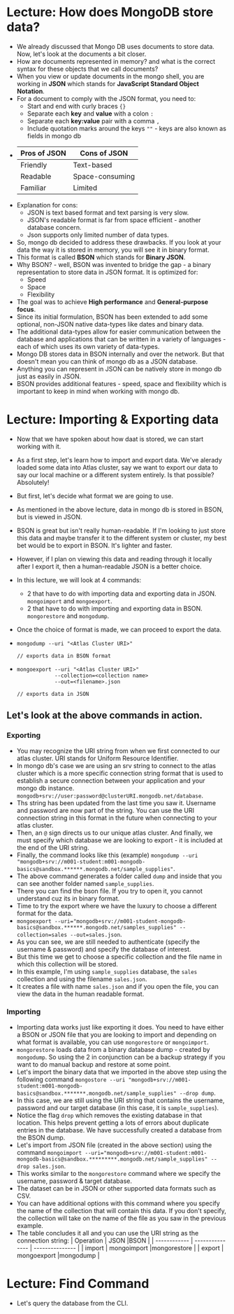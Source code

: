 # Lecture: How does MongoDB store data?

-   We already discussed that Mongo DB uses documents to store data. Now, let's look at the documents a bit closer.
-   How are documents represented in memory? and what is the correct syntax for these objects that we call documents?
-   When you view or update documents in the mongo shell, you are working in **JSON** which stands for **JavaScript Standard Object Notation**.
-   For a document to comply with the JSON format, you need to:
    -   Start and end with curly braces `{}`
    -   Separate each **key** and **value** with a colon `:`
    -   Separate each **key:value** pair with a comma `,`
    -   Include quotation marks around the keys `""` - keys are also known as fields in mongo db
-   | Pros of JSON | Cons of JSON    |
    | ------------ | --------------- |
    | Friendly     | Text-based      |
    | Readable     | Space-consuming |
    | Familiar     | Limited         |
-   Explanation for cons:
    -   JSON is text based format and text parsing is very slow.
    -   JSON's readable format is far from space efficient - another database concern.
    -   Json supports only limited number of data types.
-   So, mongo db decided to address these drawbacks. If you look at your data the way it is stored in memory, you will see it in binary format.
-   This format is called **BSON** which stands for **Binary JSON**.
-   Why BSON? - well, BSON was invented to bridge the gap - a binary representation to store data in JSON format. It is optimized for:
    -   Speed
    -   Space
    -   Flexibility
-   The goal was to achieve **High performance** and **General-purpose focus**.
-   Since its initial formulation, BSON has been extended to add some optional, non-JSON native data-types like dates and binary data.
-   The additional data-types allow for easier communication between the database and applications that can be written in a variety of languages - each of which uses its own variety of data-types.
-   Mongo DB stores data in BSON internally and over the network. But that doesn't mean you can think of mongo db as a JSON database.
-   Anything you can represent in JSON can be natively store in mongo db just as easily in JSON.
-   BSON provides additional features - speed, space and flexibility which is important to keep in mind when working with mongo db.

# Lecture: Importing & Exporting data

-   Now that we have spoken about how daat is stored, we can start working with it.
-   As a first step, let's learn how to import and export data. We've alerady loaded some data into Atlas cluster, say we want to export our data to say our local machine or a different system entirely. Is that possible? Absolutely!
-   But first, let's decide what format we are going to use.
-   As mentioned in the above lecture, data in mongo db is stored in BSON, but is viewed in JSON.
-   BSON is great but isn't really human-readable. If I'm looking to just store this data and maybe transfer it to the different system or cluster, my best bet would be to export in BSON. It's lighter and faster.
-   However, if I plan on viewing this data and reading through it locally after I export it, then a human-readable JSON is a better choice.
-   In this lecture, we will look at 4 commands:
    -   2 that have to do with importing data and exporting data in JSON. `mongoimport` and `mongoexport`.
    -   2 that have to do with importing and exporting data in BSON. `mongorestore` and `mongodump`.
-   Once the choice of format is made, we can proceed to export the data.
-   ```
    mongodump --uri "<Atlas Cluster URI>"

    // exports data in BSON format
    ```

-   ```
    mongoexport --uri "<Atlas Cluster URI>"
                --collection=<collection name>
                --out=<filename>.json

    // exports data in JSON
    ```

## Let's look at the above commands in action.

### Exporting

-   You may recognize the URI string from when we first connected to our atlas cluster. URI stands for Uniform Resource Identifier.
-   In mongo db's case we are using an srv string to connect to the atlas cluster which is a more specific connection string format that is used to establish a secure connection between your application and your mongo db instance. `mongodb+srv://user:password@clusterURI.mongodb.net/database`.
-   Ths string has been updated from the last time you saw it. Username and password are now part of the string. You can use the URI connection string in this format in the future when connecting to your atlas cluster.
-   Then, an `@` sign directs us to our unique atlas cluster. And finally, we must specify which database we are looking to export - it is included at the end of the URI string.
-   Finally, the command looks like this (example) `mongodump --uri "mongodb+srv://m001-student:m001-mongodb-basics@sandbox.******.mongodb.net/sample_supplies"`.
-   The above command generates a folder called `dump` and inside that you can see another folder named `sample_supplies`.
-   There you can find the bson file. If you try to open it, you cannot understand cuz its in binary format.
-   Time to try the export where we have the luxury to choose a different format for the data.
-   `mongoexport --uri="mongodb+srv://m001-student-mongodb-basics@sandbox.******.mongodb.net/samples_supplies" --collection=sales --out=sales.json`.
-   As you can see, we are still needed to authenticate (specify the username & password) and specify the database of interest.
-   But this time we get to choose a specific collection and the file name in which this collection will be stored.
-   In this example, I'm using `sample_supplies` database, the `sales` collection and using the filename `sales.json`.
-   It creates a file with name `sales.json` and if you open the file, you can view the data in the human readable format.

### Importing

-   Importing data works just like exporting it does. You need to have either a BSON or JSON file that you are looking to import and depending on what format is available, you can use `mongorestore` or `mongoimport`.
-   `mongorestore` loads data from a binary database dump - created by `mongodump`. So using the 2 in conjunction can be a backup strategy if you want to do manual backup and restore at some point.
-   Let's import the binary data that we imported in the above step using the following command `mongostore --uri "mongodb+srv://m001-student:m001-mongodb-basics@sandbox.*******.mongodb.net/sample_supplies" --drop dump`.
-   In this case, we are still using the URI string that contains the username, password and our target database (in this case, it is `sample_supplies`).
-   Notice the flag `drop` which removes the existing database in that location. This helps prevent getting a lots of errors about duplicate entries in the database. We have successfully created a database from the BSON dump.
-   Let's import from JSON file (created in the above section) using the command `mongoimport --uri="mongodb+srv://m001-student:m001-mongodb-basics@sandbox.*********.mongodb.net/sample_supplies" --drop sales.json`.
-   This works similar to the `mongorestore` command where we specify the username, password & target database.
-   The dataset can be in JSON or other supported data formats such as CSV.
-   You can have additional options with this command where you specify the name of the collection that will contain this data. If you don't specify, the collection will take on the name of the file as you saw in the previous example.
-   The table concludes it all and you can use the URI string as the connection string:
    | Operation | JSON |BSON |
    | ------------ | --------------- | --------------- |
    | import | mongoimport |mongorestore |
    | export | mongoexport |mongodump |

# Lecture: Find Command

-   Let's query the database from the CLI.
